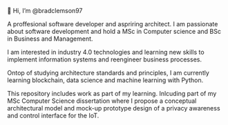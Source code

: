 👋 Hi, I’m @bradclemson97

A proffesional software developer and aspriring architect. I am passionate about software development and hold a MSc in Computer science and BSc in Business and Management. 

I am interested in industry 4.0 technologies and learning new skills to implement information systems and reengineer business processes. 

Ontop of studying architecture standards and principles, I am currently learning blockchain, data science and machine learning with Python. 

This repository includes work as part of my learning. Inlcuding part of my MSc Computer Science dissertation where I propose a conceptual architectural model and mock-up prototype design of a privacy awareness and control interface for the IoT.

<!---
bradclemson97/bradclemson97 is a ✨ special ✨ repository because its `README.md` (this file) appears on your GitHub profile.
You can click the Preview link to take a look at your changes.
--->
